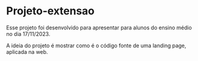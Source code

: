 # Projeto-extensao
Esse projeto foi desenvolvido para apresentar para alunos do ensino médio no dia 17/11/2023.

A ideia do projeto é mostrar como é o código fonte de uma landing page, aplicada na web.
